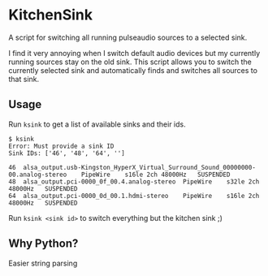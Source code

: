 # KitchenSink
A script for switching all running pulseaudio sources to a selected sink. 

I find it very annoying when I switch default audio devices but my currently running sources stay on the old sink. This script allows you to switch the currently selected sink and automatically finds and switches all sources to that sink.


## Usage 
Run ```ksink``` to get a list of available sinks and their ids.

```
$ ksink
Error: Must provide a sink ID
Sink IDs: ['46', '48', '64', '']

46	alsa_output.usb-Kingston_HyperX_Virtual_Surround_Sound_00000000-00.analog-stereo	PipeWire	s16le 2ch 48000Hz	SUSPENDED
48	alsa_output.pci-0000_0f_00.4.analog-stereo	PipeWire	s32le 2ch 48000Hz	SUSPENDED
64	alsa_output.pci-0000_0d_00.1.hdmi-stereo	PipeWire	s16le 2ch 48000Hz	SUSPENDED

```

Run ```ksink <sink id>``` to switch everything but the kitchen sink ;)


## Why Python?
Easier string parsing

